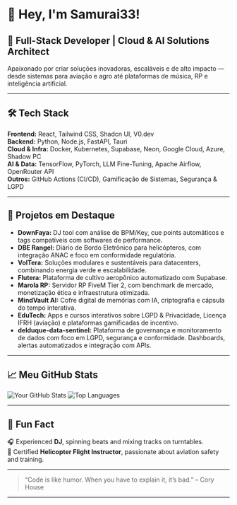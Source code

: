 # 👋 Hey, I'm Samurai33!

## 🚀 Full-Stack Developer | Cloud & AI Solutions Architect

Apaixonado por criar soluções inovadoras, escaláveis e de alto impacto — desde sistemas para aviação e agro até plataformas de música, RP e inteligência artificial.

---

## 🛠️ Tech Stack

**Frontend:** React, Tailwind CSS, Shadcn UI, V0.dev  
**Backend:** Python, Node.js, FastAPI, Tauri  
**Cloud & Infra:** Docker, Kubernetes, Supabase, Neon, Google Cloud, Azure, Shadow PC  
**AI & Data:** TensorFlow, PyTorch, LLM Fine-Tuning, Apache Airflow, OpenRouter API  
**Outros:** GitHub Actions (CI/CD), Gamificação de Sistemas, Segurança & LGPD

---

## 🌟 Projetos em Destaque

- **DownFaya:** DJ tool com análise de BPM/Key, cue points automáticos e tags compatíveis com softwares de performance.
- **DBE Rangel:** Diário de Bordo Eletrônico para helicópteros, com integração ANAC e foco em conformidade regulatória.
- **VolTera:** Soluções modulares e sustentáveis para datacenters, combinando energia verde e escalabilidade.
- **Flutera:** Plataforma de cultivo aeropônico automatizado com Supabase.
- **Marola RP:** Servidor RP FiveM Tier 2, com benchmark de mercado, monetização ética e infraestrutura otimizada.
- **MindVault AI:** Cofre digital de memórias com IA, criptografia e cápsula do tempo interativa.
- **EduTech:** Apps e cursos interativos sobre LGPD & Privacidade, Licença IFRH (aviação) e plataformas gamificadas de incentivo.
- **delduque-data-sentinel:** Plataforma de governança e monitoramento de dados com foco em LGPD, segurança e conformidade. Dashboards, alertas automatizados e integração com APIs.

---

## 📈 Meu GitHub Stats

![Your GitHub Stats](https://github-readme-stats.vercel.app/api?username=Samurai33&show_icons=true&theme=radical)
![Top Languages](https://github-readme-stats.vercel.app/api/top-langs/?username=Samurai33&layout=compact&theme=radical)

---

## 🧠 Fun Fact

🎧 Experienced **DJ**, spinning beats and mixing tracks on turntables.  
🚁 Certified **Helicopter Flight Instructor**, passionate about aviation safety and training.

---                                           

> “Code is like humor. When you have to explain it, it’s bad.” – Cory House

---

